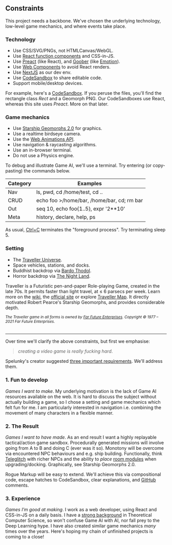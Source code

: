 ## Constraints

This project needs a backbone.
We've chosen the underlying technology, low-level game mechanics, and where events take place.

### Technology

- Use CSS/SVG/PNGs, not HTMLCanvas/WebGL.
- Use [React function components](https://reactjs.org/docs/components-and-props.html#function-and-class-components) and CSS-in-JS.
- Use [Preact](https://www.npmjs.com/package/preact) (like React), and [Goober](https://www.npmjs.com/package/goober) (like [Emotion](https://www.npmjs.com/package/@emotion/styled)).
- Use [Web Components](https://developer.mozilla.org/en-US/docs/Web/Web_Components) to avoid React renders.
- Use [NextJS](https://nextjs.org/) as our dev env.
- Use [CodeSandbox](https://codesandbox.io) to share editable code.
- Support mobile/desktop devices.

For example, here's a [CodeSandbox](https://codesandbox.io/s/rogue-markup-panzoom-yq060?file=/src/panzoom/PanZoom.jsx  "@new-tab").
If you peruse the files, you'll find the rectangle class _Rect_ and a Geomorph PNG.
Our CodeSandboxes use React, whereas this site uses _Preact_.
More on that later.

### Game mechanics

- Use [Starship Geomorphs 2.0](http://travellerrpgblog.blogspot.com/2018/10/the-starship-geomorphs-book-if-finally.html) for graphics.
- Use a realtime birdseye camera.
- Use the [Web Animations API](https://developer.mozilla.org/en-US/docs/Web/API/Web_Animations_API/Using_the_Web_Animations_API).
- Use navigation & raycasting algorithms.
- Use an in-browser terminal.
- Do not use a Physics engine.

To debug and illustrate Game AI, we'll use a terminal.
Try entering (or copy-pasting) the commands below.

  | Category | Examples  |
  | ------- | ---------- |
  | Nav | <span class="cmd">ls</span>, <span class="cmd">pwd</span>, <span class="cmd">cd /home/test</span>, <span class="cmd">cd ..</span> |
  | CRUD | <span class="cmd">echo foo >/home/bar</span>, <span class="cmd">/home/bar</span>, <span class="cmd">cd; rm bar</span> |
  | Out | <span class="cmd">seq 10</span>, <span class="cmd">echo foo{1..5}</span>, <span class="cmd">expr '2**10'</span> |
  | Meta | <span class="cmd">history</span>, <span class="cmd"> declare</span>, <span class="cmd">help</span>, <span class="cmd"> ps</span> |

  <div
    class="tabs"
    store-key="terminal-demo"
    height="300"
    tabs="[
      { key: 'terminal', session: 'test' },
      { key: 'terminal', session: 'other' },
    ]"
  ></div>

As usual, [Ctrl+C](#command "sigkill test") terminates the "foreground process".
Try terminating <span class="cmd">sleep 5</span>.

### Setting

- The [Traveller Universe](https://travellermap.com/?p=-1.329!-23.768!3).
- Space vehicles, stations, and docks.
- Buddhist backdrop via [Bardo Thodol](https://en.wikipedia.org/wiki/Bardo_Thodol).
- Horror backdrop via [The Night Land](https://en.wikipedia.org/wiki/The_Night_Land).


Traveller is a Futuristic pen-and-paper Role-playing Game, created in the late 70s.
It permits faster than light travel, at ≤ 6 parsecs per week.
Learn more on the [wiki](https://wiki.travellerrpg.com/Jump_Drive), the [official site](https://www.farfuture.net/) or explore [Traveller Map](https://travellermap.com/).
It directly motivated Robert Pearce's Starship Geomorphs, and provides considerable depth.

<div style="font-size:smaller; padding-bottom: 6px">

_The Traveller game in all forms is owned by [Far Future Enterprises](https://www.farfuture.net/). Copyright © 1977 – 2021 Far Future Enterprises._
</div>

---

Over time we'll clarify the above constraints, but first we emphasise:
> _creating a video game is really fucking hard_.

Spelunky's creator suggested [three important requirements](https://makegames.tumblr.com/post/1136623767/finishing-a-game).
We'll address them.

### 1. Fun to develop

_Games I want to make_. My underlying motivation is the lack of Game AI resources available on the web.
It is hard to discuss the subject without actually building a game, so I chose a setting and game mechanics which felt fun for me.
I am particularly interested in navigation i.e. combining the movement of many characters in a flexible manner.

### 2. The Result

_Games I want to have made_. As an end result I want a highly replayable tactical/action game sandbox.
Procedurally generated missions will involve going from A to B and doing C (ever was it so).
Monotony will be overcome via encountered NPC behaviours and e.g. ship building.
Functionally, think [Teleglitch](https://www.youtube.com/results?search_query=Teleglitch) with richer NPCs and the ability to _place_ [room modules](https://steamcommunity.com/sharedfiles/filedetails/?id=175359117) when upgrading/docking.
Graphically, see Starship Geomorphs 2.0.

Rogue Markup will be easy to extend.
We'll achieve this via compositional code, escape hatches to CodeSandbox, clear explanations, and [GitHub](https://github.com/) comments.

### 3. Experience

_Games I’m good at making_. I work as a web developer, using React and CSS-in-JS on a daily basis. 
I have a [strong background](https://dblp.org/pid/81/8748.html) in Theoretical Computer Science,
so won't confuse Game AI with AI, nor fall prey to the Deep Learning hype.
I have also created similar game mechanics _many_ times over the years.
Here's hoping my chain of unfinished projects is coming to a close!